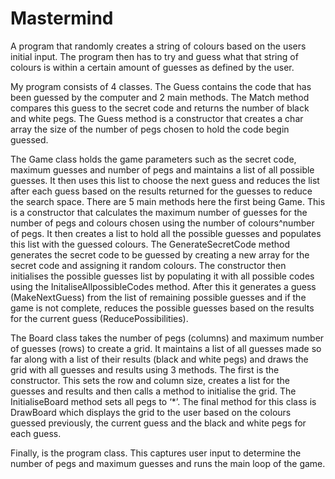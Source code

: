 # Mastermind
A program that randomly creates a string of colours based on the users initial input. The program then has to try and guess what that string of colours is within a certain amount of guesses as defined by the user.

My program consists of 4 classes. 
The Guess contains the code that has been guessed by the computer and 2 main methods. The Match method compares this guess to the secret code and returns the number of black and white pegs. The Guess method is a constructor that creates a char array the size of the number of pegs chosen to hold the code begin guessed.

The Game class holds the game parameters such as the secret code, maximum guesses and number of pegs and maintains a list of all possible guesses. It then uses this list to choose the next guess and reduces the list after each guess based on the results returned for the guesses to reduce the search space. There are 5 main methods here the first being Game. This is a constructor that calculates the maximum number of guesses for the number of pegs and colours chosen using the number of colours^number of pegs. It then creates a list to hold all the possible guesses and populates this list with the guessed colours. The GenerateSecretCode method generates the secret code to be guessed by creating a new array for the secret code and assigning it random colours. The constructor then initialises the possible guesses list by populating it with all possible codes using the InitaliseAllpossibleCodes method. After this it generates a guess (MakeNextGuess) from the list of remaining possible guesses and if the game is not complete, reduces the possible guesses based on the results for the current guess (ReducePossibilities).

The Board class takes the number of pegs (columns) and maximum number of guesses (rows) to create a grid. It maintains a list of all guesses made so far along with a list of their results (black and white pegs) and draws the grid with all guesses and results using 3 methods. The first is the constructor. This sets the row and column size, creates a list for the guesses and results and then calls a method to initialise the grid. The InitialiseBoard method sets all pegs to ‘*’. The final method for this class is DrawBoard which displays the grid to the user based on the colours guessed previously, the current guess and the black and white pegs for each guess.

Finally, is the program class. This captures user input to determine the number of pegs and maximum guesses and runs the main loop of the game.

